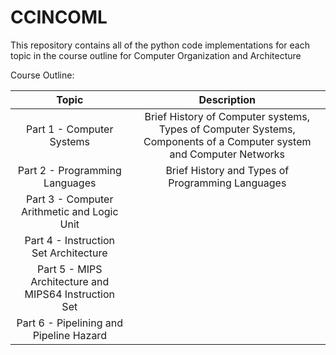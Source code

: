 # **CCINCOML**

This repository contains all of the python code implementations for each topic in the course outline for Computer Organization and Architecture

Course Outline: 

| Topic | Description | 
| :---: | :---: |       
| Part 1 - Computer Systems | Brief History of Computer systems, Types of Computer Systems, Components of a Computer system and Computer Networks |
| Part 2 - Programming Languages | Brief History and Types of Programming Languages|
| Part 3 - Computer Arithmetic and Logic Unit | |
| Part 4 - Instruction Set Architecture | |
| Part 5 - MIPS Architecture and MIPS64 Instruction Set | |
| Part 6 - Pipelining and Pipeline Hazard | |








